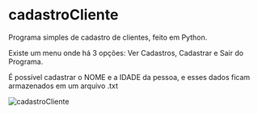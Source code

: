 # cadastroCliente

Programa simples de cadastro de clientes, feito em Python.

Existe um menu onde há 3 opções: Ver Cadastros, Cadastrar e Sair do Programa.

É possível cadastrar o NOME e a IDADE da pessoa, e esses dados ficam armazenados em um arquivo .txt

![cadastroCliente](https://user-images.githubusercontent.com/61809859/98183055-121af500-1ee6-11eb-90bb-34cf74785f7b.jpg)
